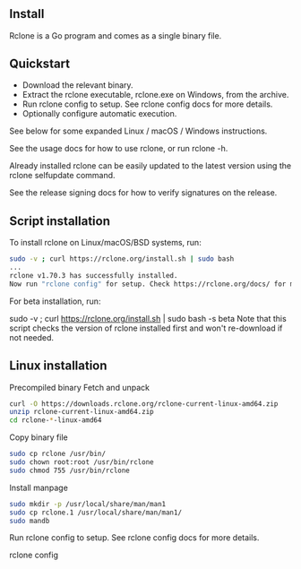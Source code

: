 # **[](https://rclone.org/install/)**

## Install

Rclone is a Go program and comes as a single binary file.

## Quickstart

- Download the relevant binary.
- Extract the rclone executable, rclone.exe on Windows, from the archive.
- Run rclone config to setup. See rclone config docs for more details.
- Optionally configure automatic execution.

See below for some expanded Linux / macOS / Windows instructions.

See the usage docs for how to use rclone, or run rclone -h.

Already installed rclone can be easily updated to the latest version using the rclone selfupdate command.

See the release signing docs for how to verify signatures on the release.

## Script installation

To install rclone on Linux/macOS/BSD systems, run:

```bash
sudo -v ; curl https://rclone.org/install.sh | sudo bash
...
rclone v1.70.3 has successfully installed.
Now run "rclone config" for setup. Check https://rclone.org/docs/ for more details.
```

For beta installation, run:

sudo -v ; curl <https://rclone.org/install.sh> | sudo bash -s beta
Note that this script checks the version of rclone installed first and won't re-download if not needed.

## Linux installation

Precompiled binary
Fetch and unpack

```bash
curl -O https://downloads.rclone.org/rclone-current-linux-amd64.zip
unzip rclone-current-linux-amd64.zip
cd rclone-*-linux-amd64
```

Copy binary file

```bash
sudo cp rclone /usr/bin/
sudo chown root:root /usr/bin/rclone
sudo chmod 755 /usr/bin/rclone
```

Install manpage

```bash
sudo mkdir -p /usr/local/share/man/man1
sudo cp rclone.1 /usr/local/share/man/man1/
sudo mandb
```

Run rclone config to setup. See rclone config docs for more details.

rclone config
